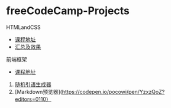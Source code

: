 # freeCodeCamp-Projects
HTMLandCSS
* [课程地址](https://chinese.freecodecamp.org/learn/responsive-web-design)
* [汇总及效果](https://codepen.io/pocowi)

前端框架
* [课程地址](https://chinese.freecodecamp.org/learn/front-end-development-libraries)
1.  [随机引语生成器](https://codepen.io/pocowi/pen/yLXWJqJ)
2.  [Markdown预览器](https://codepen.io/pocowi/pen/YzxzQoZ?editors=0110）
